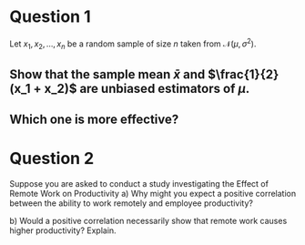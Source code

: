 # Question 1

Let $x_1, x_2, \ldots, x_n$ be a random sample of size $n$ taken from $\mathcal{N}(\mu, \sigma^2)$.

## Show that the sample mean $\bar{x}$ and $\frac{1}{2}(x_1 + x_2)$ are unbiased estimators of $\mu$.
## Which one is more effective?


# Question 2

Suppose you are asked to conduct a study investigating the Effect of Remote Work on Productivity
a) Why might you expect a positive correlation between the ability to work remotely and employee productivity?

b) Would a positive correlation necessarily show that remote work causes higher productivity? Explain.
